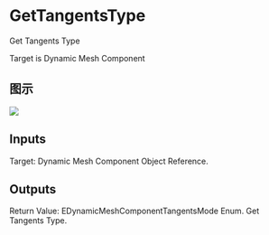 # GetTangentsType

Get Tangents Type

Target is Dynamic Mesh Component

## 图示

![]($-20221218-18460796.png)

## Inputs

Target: Dynamic Mesh Component Object Reference.  

## Outputs

Return Value: EDynamicMeshComponentTangentsMode Enum. Get Tangents Type.

